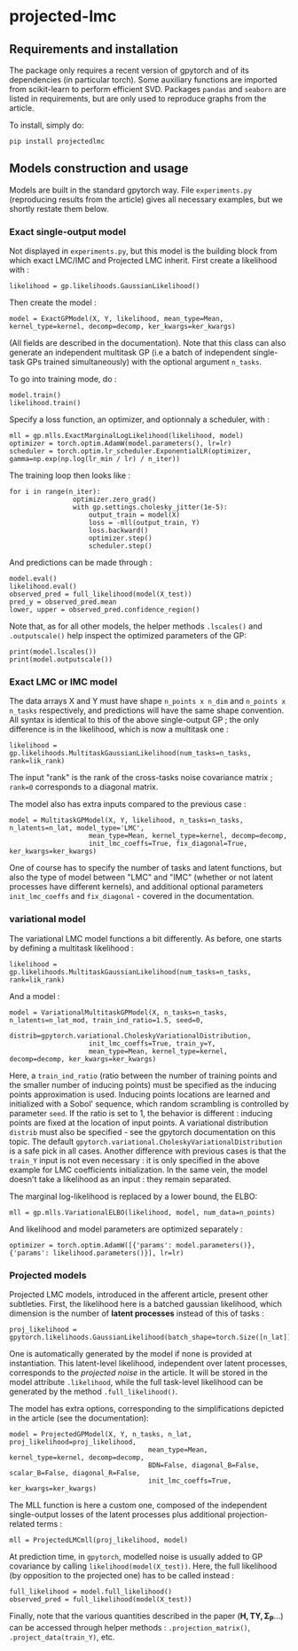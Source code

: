 # projected-lmc

## Requirements and installation

The package only requires a recent version of gpytorch and of its dependencies (in particular torch). Some auxiliary functions are imported from scikit-learn to perform efficient SVD.
Packages `pandas` and `seaborn` are listed in requirements, but are only used to reproduce graphs from the article.

To install, simply do:
```
pip install projectedlmc
```


## Models construction and usage

Models are built in the standard gpytorch way. File `experiments.py` (reproducing results from the article) gives all necessary examples, but we shortly restate them below.

### Exact single-output model

Not displayed in `experiments.py`, but this model is the building block from which exact LMC/IMC and Projected LMC inherit.
First create a likelihood with :
```
likelihood = gp.likelihoods.GaussianLikelihood()
```
Then create the model :
```
model = ExactGPModel(X, Y, likelihood, mean_type=Mean, kernel_type=kernel, decomp=decomp, ker_kwargs=ker_kwargs)
```
(All fields are described in the documentation).
Note that this class can also generate an independent multitask GP (i.e a batch of independent single-task GPs trained simultaneously) with the optional argument `n_tasks`.

To go into training mode, do :
```
model.train()
likelihood.train()
```
Specify a loss function, an optimizer, and optionnaly a scheduler, with :
```
mll = gp.mlls.ExactMarginalLogLikelihood(likelihood, model)
optimizer = torch.optim.AdamW(model.parameters(), lr=lr)
scheduler = torch.optim.lr_scheduler.ExponentialLR(optimizer, gamma=np.exp(np.log(lr_min / lr) / n_iter))
```

The training loop then looks like :
```
for i in range(n_iter):
                optimizer.zero_grad()
                with gp.settings.cholesky_jitter(1e-5):
                    output_train = model(X)
                    loss = -mll(output_train, Y)
                    loss.backward()
                    optimizer.step()
                    scheduler.step()
```
And predictions can be made through :
```
model.eval()
likelihood.eval()
observed_pred = full_likelihood(model(X_test))
pred_y = observed_pred.mean
lower, upper = observed_pred.confidence_region()
```
Note that, as for all other models, the helper methods `.lscales()` and `.outputscale()` help inspect the optimized parameters of the GP:
```
print(model.lscales())
print(model.outputscale())
```

### Exact LMC or IMC model

The data arrays X and Y must have shape `n_points x n_dim` and `n_points x n_tasks` respectively, and predictions will have the same shape convention. All syntax is identical to this of the above single-output GP ; the only difference is in the likelihood, which is now a multitask one :
```
likelihood = gp.likelihoods.MultitaskGaussianLikelihood(num_tasks=n_tasks, rank=lik_rank)
```
The input "rank" is the rank of the cross-tasks noise covariance matrix ; `rank=0` corresponds to a diagonal matrix.

The model also has extra inputs compared to the previous case :
```
model = MultitaskGPModel(X, Y, likelihood, n_tasks=n_tasks, n_latents=n_lat, model_type='LMC', 
                    mean_type=Mean, kernel_type=kernel, decomp=decomp,
                    init_lmc_coeffs=True, fix_diagonal=True, ker_kwargs=ker_kwargs)
```
One of course has to specify the number of tasks and latent functions, but also the type of model between "LMC" and "IMC" (whether or not latent processes have different kernels), and additional optional parameters `init_lmc_coeffs` and `fix_diagonal` - covered in the documentation.    

### variational model

The variational LMC model functions a bit differently. As before, one starts by defining a multitask likelihood :
```
likelihood = gp.likelihoods.MultitaskGaussianLikelihood(num_tasks=n_tasks, rank=lik_rank)
```
And a model :
```
model = VariationalMultitaskGPModel(X, n_tasks=n_tasks, n_latents=n_lat_mod, train_ind_ratio=1.5, seed=0, 
                    distrib=gpytorch.variational.CholeskyVariationalDistribution,
                    init_lmc_coeffs=True, train_y=Y, 
                    mean_type=Mean, kernel_type=kernel,  decomp=decomp, ker_kwargs=ker_kwargs)
```
Here, a `train_ind_ratio` (ratio between the number of training points and the smaller number of inducing points) must be specified as the inducing points approximation is used. Inducing points locations  are learned and initialized with a Sobol' sequence, which random scrambling is controlled by parameter `seed`. If the ratio is set to 1, the behavior is different : inducing points are fixed at the location of input points.
A variational distribution `distrib` must also be specified - see the gpytorch documentation on this topic. The default `gpytorch.variational.CholeskyVariationalDistribution` is a safe pick in all cases.
Another difference with previous cases is that the `train_Y` input is not even necessary : it is only specified in the above example for LMC coefficients initialization. In the same vein, the model doesn't take a likelihood as an input : they remain separated.

The marginal log-likelihood is replaced by a lower bound, the ELBO:
```
mll = gp.mlls.VariationalELBO(likelihood, model, num_data=n_points)
```
And likelihood and model parameters are optimized separately :
```
optimizer = torch.optim.AdamW([{'params': model.parameters()}, {'params': likelihood.parameters()}], lr=lr)
```

### Projected models

Projected LMC models, introduced in the afferent article, present other subtleties. First, the likelihood here is a batched gaussian likelihood, which dimension is the number of **latent processes** instead of this of tasks :
```
proj_likelihood = gpytorch.likelihoods.GaussianLikelihood(batch_shape=torch.Size([n_lat]))
```
One is automatically generated by the model if none is provided at instantiation. This latent-level likelihood, independent over latent processes, corresponds to the *projected noise* in the article.
It will be stored in the model attribute `.likelihood`, while the full task-level likelihood can be generated by the method `.full_likelihood()`.

The model has extra options, corresponding to the simplifications depicted in the article (see the documentation):
```
model = ProjectedGPModel(X, Y, n_tasks, n_lat, proj_likelihood=proj_likelihood,
                                   mean_type=Mean,  kernel_type=kernel, decomp=decomp,
                                   BDN=False, diagonal_B=False, scalar_B=False, diagonal_R=False,  
                                   init_lmc_coeffs=True, ker_kwargs=ker_kwargs)
```

The MLL function is here a custom one, composed of the independent single-output losses of the latent processes plus additional projection-related terms :
```
mll = ProjectedLMCmll(proj_likelihood, model)
```

At prediction time, in `gpytorch`, modelled noise is usually added to GP covariance by calling `likelihood(model(X_test))`. Here, the full likelihood (by opposition to the projected one) has to be called instead :
```
full_likelihood = model.full_likelihood()
observed_pred = full_likelihood(model(X_test))
```

Finally, note that the various quantities described in the paper ($\mathbf{H, TY, \Sigma_{P}}$...) can be accessed through helper methods : `.projection_matrix()`, `.project_data(train_Y)`, etc.